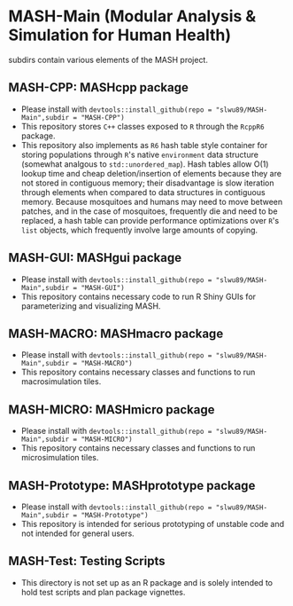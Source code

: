 # MASH-Main (Modular Analysis & Simulation for Human Health)

 subdirs contain various elements of the MASH project.
 
## MASH-CPP: MASHcpp package
* Please install with `devtools::install_github(repo = "slwu89/MASH-Main",subdir = "MASH-CPP")`
* This repository stores `C++` classes exposed to `R` through the `RcppR6` package.
* This repository also implements as `R6` hash table style container for storing populations through `R`'s native `environment` data structure (somewhat analgous to `std::unordered_map`). Hash tables allow O(1) lookup time and cheap deletion/insertion of elements because they are not stored in contiguous memory; their disadvantage is slow iteration through elements when compared to data structures in contiguous memory. Because mosquitoes and humans may need to move between patches, and in the case of mosquitoes, frequently die and need to be replaced, a hash table can provide performance optimizations over `R`'s `list` objects, which frequently involve large amounts of copying.

## MASH-GUI: MASHgui package
* Please install with `devtools::install_github(repo = "slwu89/MASH-Main",subdir = "MASH-GUI")`
* This repository contains necessary code to run R Shiny GUIs for parameterizing and visualizing MASH.

## MASH-MACRO: MASHmacro package
* Please install with `devtools::install_github(repo = "slwu89/MASH-Main",subdir = "MASH-MACRO")`
* This repository contains necessary classes and functions to run macrosimulation tiles.

## MASH-MICRO: MASHmicro package
* Please install with `devtools::install_github(repo = "slwu89/MASH-Main",subdir = "MASH-MICRO")`
* This repository contains necessary classes and functions to run microsimulation tiles.

## MASH-Prototype: MASHprototype package
 * Please install with `devtools::install_github(repo = "slwu89/MASH-Main",subdir = "MASH-Prototype")`
 * This repository is intended for serious prototyping of unstable code and not intended for general users.
 
 ## MASH-Test: Testing Scripts
  * This directory is not set up as an R package and is solely intended to hold test scripts and plan package vignettes. 
